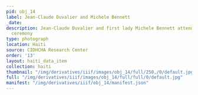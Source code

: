```yaml
---
pid: obj_14
label: Jean-Claude Duvalier and Michele Bennett
_date:
description: Jean-Claude Duvalier and first lady Michele Bennett attend an official
  ceremony
type: photograph
location: Haiti
source: CIDHCHA Research Center
order: '13'
layout: haiti_data_item
collection: haiti
thumbnail: "/img/derivatives/iiif/images/obj_14/full/250,/0/default.jpg"
full: "/img/derivatives/iiif/images/obj_14/full/full/0/default.jpg"
manifest: "/img/derivatives/iiif/obj_14/manifest.json"
---
```

